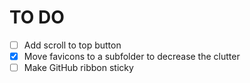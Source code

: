 # TO DO
- [ ] Add scroll to top button
- [x] Move favicons to a subfolder to decrease the clutter
- [ ] Make GitHub ribbon sticky
